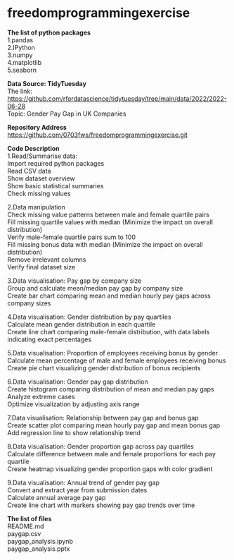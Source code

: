 # freedomprogrammingexercise
**The list of python packages**   
1.pandas  
2.IPython  
3.numpy  
4.matplotlib  
5.seaborn  

**Data Source: TidyTuesday**  
The link: https://github.com/rfordatascience/tidytuesday/tree/main/data/2022/2022-06-28  
Topic: Gender Pay Gap in UK Companies  

**Repository Address**  
https://github.com/0703fws/freedomprogrammingexercise.git

**Code Description**  
1.Read/Summarise data:  
Import required python packages  
Read CSV data  
Show dataset overview  
Show basic statistical summaries  
Check missing values  

2.Data manipulation    
Check missing value patterns between male and female quartile pairs  
Fill missing quartile values with median (Minimize the impact on overall distribution)  
Verify male-female quartile pairs sum to 100  
Fill missing bonus data with median  (Minimize the impact on overall distribution)  
Remove irrelevant columns  
Verify final dataset size  

3.Data visualisation: Pay gap by company size  
Group and calculate mean/median pay gap by company size  
Create bar chart comparing mean and median hourly pay gaps across company sizes   

4.Data visualisation: Gender distribution by pay quartiles  
Calculate mean gender distribution in each quartile  
Create line chart comparing male-female distribution, with data labels indicating exact percentages  

5.Data visualisation: Proportion of employees receiving bonus by gender  
Calculate mean percentage of male and female employees receiving bonus  
Create pie chart visualizing gender distribution of bonus recipients  

6.Data visualisation: Gender pay gap distribution  
Create histogram comparing distribution of mean and median pay gaps  
Analyze extreme cases  
Optimize visualization by adjusting axis range  

7.Data visualisation: Relationship between pay gap and bonus gap  
Create scatter plot comparing mean hourly pay gap and mean bonus gap  
Add regression line to show relationship trend  

8.Data visualisation: Gender proportion gap across pay quartiles    
Calculate difference between male and female proportions for each pay quartile  
Create heatmap visualizing gender proportion gaps with color gradient  

9.Data visualisation: Annual trend of gender pay gap  
Convert and extract year from submission dates  
Calculate annual average pay gap  
Create line chart with markers showing pay gap trends over time  

**The list of files**  
README.md  
paygap.csv  
paygap_analysis.ipynb  
paygap_analysis.pptx











